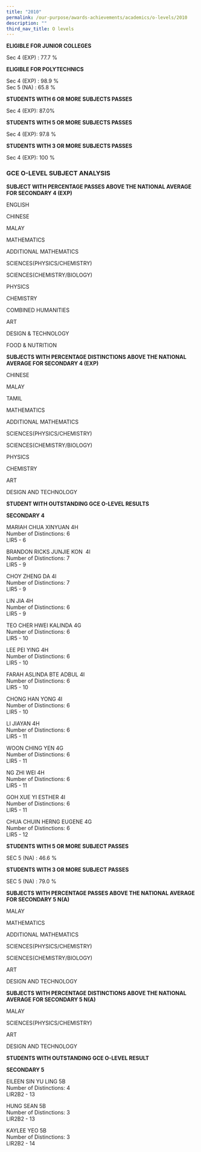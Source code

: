 ```yaml
---
title: "2010"
permalink: /our-purpose/awards-achievements/academics/o-levels/2010
description: ""
third_nav_title: O levels
---
```

**ELIGIBLE FOR JUNIOR COLLEGES**

Sec 4 (EXP) : 77.7 %

**ELIGIBLE FOR POLYTECHNICS**

Sec 4 (EXP) : 98.9 %<br>
Sec 5 (NA) : 65.8 %

**STUDENTS WITH 6 OR MORE SUBJECTS PASSES**

Sec 4 (EXP): 87.0%

**STUDENTS WITH 5 OR MORE SUBJECTS PASSES**

Sec 4 (EXP): 97.8 %

**STUDENTS WITH 3 OR MORE SUBJECTS PASSES** 

Sec 4 (EXP): 100 %

### GCE O-LEVEL SUBJECT ANALYSIS 

**SUBJECT WITH PERCENTAGE PASSES ABOVE THE NATIONAL AVERAGE FOR SECONDARY 4 (EXP)**

ENGLISH

CHINESE

MALAY

MATHEMATICS

ADDITIONAL MATHEMATICS

SCIENCES(PHYSICS/CHEMISTRY)

SCIENCES(CHEMISTRY/BIOLOGY)

PHYSICS

CHEMISTRY

COMBINED HUMANITIES

ART

DESIGN & TECHNOLOGY

FOOD & NUTRITION

**SUBJECTS WITH PERCENTAGE DISTINCTIONS ABOVE THE NATIONAL AVERAGE FOR SECONDARY 4 (EXP)**

CHINESE

MALAY

TAMIL

MATHEMATICS

ADDITIONAL MATHEMATICS 

SCIENCES(PHYSICS/CHEMISTRY)

SCIENCES(CHEMISTRY/BIOLOGY) 

PHYSICS

CHEMISTRY

ART

DESIGN AND TECHNOLOGY

**STUDENT WITH OUTSTANDING GCE O-LEVEL RESULTS**

**SECONDARY 4**

MARIAH CHUA XINYUAN 4H<br>
Number of Distinctions: 6<br>
LIR5 - 6


BRANDON RICKS JUNJIE KON  4I<br>
Number of Distinctions: 7<br>
LIR5 - 9<br>

  

CHOY ZHENG DA 4I<br>
Number of Distinctions: 7<br>
LIR5 - 9

  
LIN JIA 4H<br>
Number of Distinctions: 6<br>
LIR5 - 9

  

TEO CHER HWEI KALINDA 4G<br>
Number of Distinctions: 6<br>
LIR5 - 10

  

LEE PEI YING 4H<br>
Number of Distinctions: 6<br>
LIR5 - 10

FARAH ASLINDA BTE ADBUL 4I<br>
Number of Distinctions: 6<br>
LIR5 - 10

  

CHONG HAN YONG 4I<br>
Number of Distinctions: 6<br>
LIR5 - 10

  

LI JIAYAN 4H<br>
Number of Distinctions: 6<br>
LIR5 - 11

  

WOON CHING YEN 4G<br>
Number of Distinctions: 6<br>
LIR5 - 11

  

NG ZHI WEI 4H<br>
Number of Distinctions: 6<br>
LIR5 - 11

  

GOH XUE YI ESTHER 4I<br>
Number of Distinctions: 6<br>
LIR5 - 11

  

CHUA CHUIN HERNG EUGENE 4G<br>
Number of Distinctions: 6<br>
LIR5 - 12

  

**STUDENTS WITH 5 OR MORE SUBJECT PASSES**

SEC 5 (NA) : 46.6 %

**STUDENTS WITH 3 OR MORE SUBJECT PASSES**

SEC 5 (NA) : 79.0 %

**SUBJECTS WITH PERCENTAGE PASSES ABOVE THE NATIONAL AVERAGE FOR SECONDARY 5 N(A)**

MALAY

MATHEMATICS

ADDITIONAL MATHEMATICS 

SCIENCES(PHYSICS/CHEMISTRY)

SCIENCES(CHEMISTRY/BIOLOGY) 

ART

DESIGN AND TECHNOLOGY

**SUBJECTS WITH PERCENTAGE DISTINCTIONS ABOVE THE NATIONAL AVERAGE FOR SECONDARY 5 N(A)**

MALAY

SCIENCES(PHYSICS/CHEMISTRY)

ART

DESIGN AND TECHNOLOGY

**STUDENTS WITH OUTSTANDING GCE O-LEVEL RESULT**

**SECONDARY 5**

EILEEN SIN YU LING 5B<br>
Number of Distinctions: 4<br>
LIR2B2 - 13

  

HUNG SEAN 5B<br>
Number of Distinctions: 3<br>
LIR2B2 - 13 

  

KAYLEE YEO 5B<br>
Number of Distinctions: 3<br>
LIR2B2 - 14